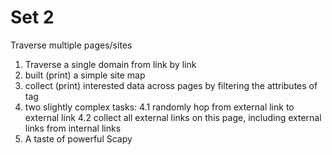 # Set 2
Traverse multiple pages/sites

1. Traverse a single domain from link by link
2. built (print) a simple site map
3. collect (print) interested data across pages by filtering the attributes of tag
4. two slightly complex tasks:
  4.1 randomly hop from external link to external link
  4.2 collect all external links on this page, including external links from internal links
4. A taste of powerful Scapy 
